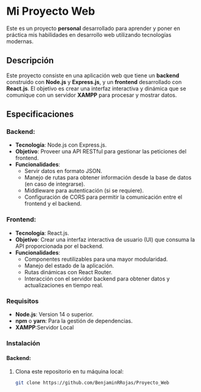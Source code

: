 # Mi Proyecto Web

Este es un proyecto **personal** desarrollado para aprender y poner en práctica mis habilidades en desarrollo web utilizando tecnologías modernas.

## Descripción

Este proyecto consiste en una aplicación web que tiene un **backend** construido con **Node.js** y **Express.js**, y un **frontend** desarrollado con **React.js**. El objetivo es crear una interfaz interactiva y dinámica que se comunique con un servidor **XAMPP** para procesar y mostrar datos.

## Especificaciones

### Backend:
- **Tecnología**: Node.js con Express.js.
- **Objetivo**: Proveer una API RESTful para gestionar las peticiones del frontend.
- **Funcionalidades**:
  - Servir datos en formato JSON.
  - Manejo de rutas para obtener información desde la base de datos (en caso de integrarse).
  - Middleware para autenticación (si se requiere).
  - Configuración de CORS para permitir la comunicación entre el frontend y el backend.

### Frontend:
- **Tecnología**: React.js.
- **Objetivo**: Crear una interfaz interactiva de usuario (UI) que consuma la API proporcionada por el backend.
- **Funcionalidades**:
  - Componentes reutilizables para una mayor modularidad.
  - Manejo del estado de la aplicación.
  - Rutas dinámicas con React Router.
  - Interacción con el servidor backend para obtener datos y actualizaciones en tiempo real.

### Requisitos
- **Node.js**: Version 14 o superior.
- **npm** o **yarn**: Para la gestión de dependencias.
- **XAMPP**:Servidor Local

### Instalación

#### Backend:
1. Clona este repositorio en tu máquina local:
   ```bash
   git clone https://github.com/BenjaminRRojas/Proyecto_Web
